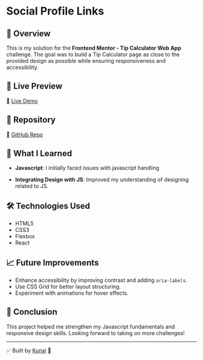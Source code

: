 # Social Profile Links

## 🌟 Overview
This is my solution for the **Frontend Mentor - Tip Calculator Web App** challenge. The goal was to build a Tip Calculator page as close to the provided design as possible while ensuring responsiveness and accessibility.

## 🚀 Live Preview
🔗 [Live Demo](https://tip-calculator-xi-seven.vercel.app/)

## 📂 Repository
🔗 [GitHub Repo](https://github.com/kunal90803/tip_calculator)

## 🎯 What I Learned
- **Javascript**: I initially faced issues with javascript handling 

- **Integrating Design with JS**: Improved my understanding of designing related to JS.

## 🛠 Technologies Used
- HTML5
- CSS3
- Flexbox
- React



## 📈 Future Improvements
- Enhance accessibility by improving contrast and adding `aria-labels`.
- Use CSS Grid for better layout structuring.
- Experiment with animations for hover effects.

## 🎉 Conclusion
This project helped me strengthen my Javascript fundamentals and responsive design skills. Looking forward to taking on more challenges!

---
✅ Built by [Kunal](https://github.com/kunal90803) 🚀